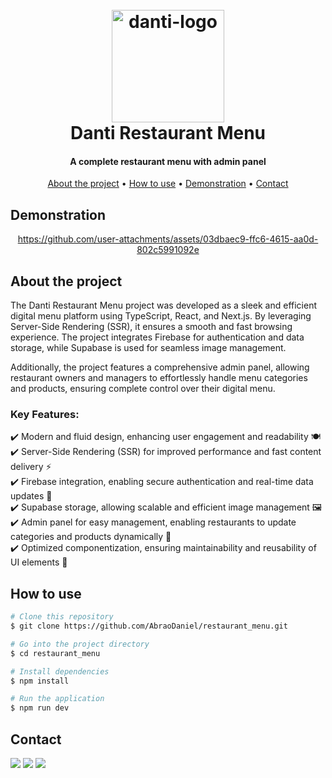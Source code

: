 <h1 align="center">
  <br>
  <img src="https://github.com/user-attachments/assets/ddfd08a5-f577-4c43-b71b-ca58b9a23559" alt="danti-logo" width="180">
  <br>
  Danti Restaurant Menu
  <br>
</h1>

<h4 align="center">A complete restaurant menu with admin panel</h4>

<p align="center">
  <a href="#about-the-project">About the project</a> •
  <a href="#how-to-use">How to use</a> •
  <a href="#demonstration">Demonstration</a> •
  <a href="#contact">Contact</a>
</p>


## Demonstration
<div align="center">
  
  https://github.com/user-attachments/assets/03dbaec9-ffc6-4615-aa0d-802c5991092e
  
</div>


## About the project
The Danti Restaurant Menu project was developed as a sleek and efficient digital menu platform using TypeScript, React, and Next.js. By leveraging Server-Side Rendering (SSR), it ensures a smooth and fast browsing experience. The project integrates Firebase for authentication and data storage, while Supabase is used for seamless image management.

Additionally, the project features a comprehensive admin panel, allowing restaurant owners and managers to effortlessly handle menu categories and products, ensuring complete control over their digital menu.

### Key Features:
✔️ Modern and fluid design, enhancing user engagement and readability 🍽️ <br/>
✔️ Server-Side Rendering (SSR) for improved performance and fast content delivery ⚡ <br/>
✔️ Firebase integration, enabling secure authentication and real-time data updates 🔐 <br/>
✔️ Supabase storage, allowing scalable and efficient image management 🖼️ <br/>
✔️ Admin panel for easy management, enabling restaurants to update categories and products dynamically 🏪 <br/>
✔️ Optimized componentization, ensuring maintainability and reusability of UI elements 🔄
 
## How to use
```bash
# Clone this repository
$ git clone https://github.com/AbraoDaniel/restaurant_menu.git

# Go into the project directory
$ cd restaurant_menu

# Install dependencies
$ npm install

# Run the application
$ npm run dev
```

## Contact

<div> 
  <a href = "mailto:abraodaniel@hotmail.com"><img src="https://img.shields.io/badge/-Outlook-%23333?style=for-the-badge&logo=gmail&logoColor=white" target="_blank"></a>
  <a href="https://www.linkedin.com/in/daniel-alexsandro-abrão-2002/" target="_blank"><img src="https://img.shields.io/badge/-LinkedIn-%230077B5?style=for-the-badge&logo=linkedin&logoColor=white" target="_blank"></a> 
  <a href = "mailto:danabrao@gmail.com"><img src="https://img.shields.io/badge/-Gmail-%23333?style=for-the-badge&logo=gmail&logoColor=white" target="_blank"></a>
</div>


